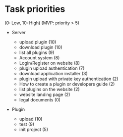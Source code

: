 # Task priorities

(0: Low, 10: High)
(MVP: priority > 5)

- Server
    - upload plugin (10)
    - download plugin (10)
    - list all plugins (9)
    - Account system (8)
    - Login/Register on website (8)
    - plugin upload authentication (7)
    - download application installer (3)
    - plugin upload with private key authentication (2)
    - How to create a plugin or developers guide (2)
    - list plugins on the website (2)
    - website landing page (2)
    - legal documents (0)
    
- Plugin
    - upload (10)
    - test (9)
    - init project (5)